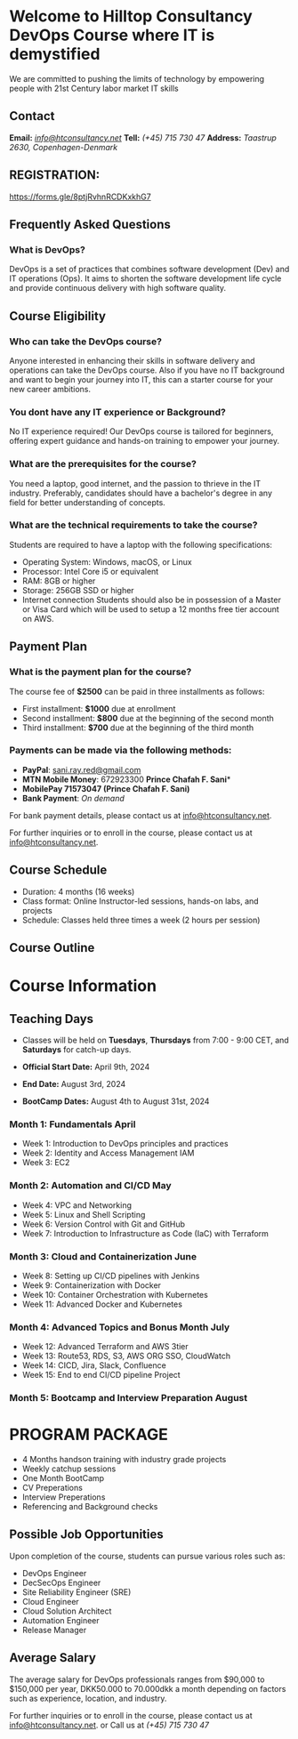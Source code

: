 # Welcome to Hilltop Consultancy DevOps Course where IT is demystified
We are committed to pushing the limits of technology by empowering people with 21st Century labor market IT skills


## Contact
**Email:**  *info@htconsultancy.net*
**Tell:**  *(+45) 715 730 47*
**Address:** *Taastrup 2630, Copenhagen-Denmark*

## **REGISTRATION:**
https://forms.gle/8ptjRvhnRCDKxkhG7

## Frequently Asked Questions

### What is DevOps?
DevOps is a set of practices that combines software development (Dev) and IT operations (Ops). It aims to shorten the software development life cycle and provide continuous delivery with high software quality.

## Course Eligibility

### Who can take the DevOps course?
Anyone interested in enhancing their skills in software delivery and operations can take the DevOps course. Also if you  have  no IT background and want to begin your journey into IT, this can a starter course for your new career ambitions.

### You dont have any IT experience or Background?
No IT experience required! Our DevOps course is tailored for beginners, offering expert guidance and hands-on training to empower your journey.


### What are the prerequisites for the course?
You  need a laptop, good internet, and the passion to thrieve in the IT  industry. Preferably, candidates should have a bachelor's degree in any field for better understanding of concepts. 

### What are the technical requirements to take the course?
Students are required to have a laptop with the following specifications:
- Operating System: Windows, macOS, or Linux
- Processor: Intel Core i5 or equivalent
- RAM: 8GB or higher
- Storage: 256GB SSD or higher
- Internet connection
Students should also be in possession of a Master or Visa Card which will be used to setup a 12  months free tier account on AWS.

## Payment Plan

### What is the payment plan for the course?
The course fee of **$2500** can be paid in three installments as follows:
- First installment: **$1000** due at enrollment
- Second installment: **$800** due at the beginning of the second month
- Third installment: **$700** due at the beginning of the third month

### Payments can be made via the following methods:

- **PayPal**: sani.ray.red@gmail.com
- **MTN Mobile Money**: 672923300  **Prince Chafah F. Sani***
- **MobilePay  71573047  (Prince Chafah F. Sani)**
- **Bank Payment**: *On demand*

For bank payment details, please contact us at [info@htconsultancy.net](mailto:info@htconsultancy.net).

For further inquiries or to enroll in the course, please contact us at [info@htconsultancy.net](mailto:info@htconsultancy.net).

## Course Schedule

- Duration: 4 months (16 weeks)
- Class format: Online Instructor-led sessions, hands-on labs, and projects
- Schedule: Classes held three times a week (2 hours per session)


## Course Outline

# Course Information

## Teaching Days
- Classes will be held on **Tuesdays**, **Thursdays** from 7:00 - 9:00 CET, and **Saturdays** for catch-up days.

- **Official Start Date:** April 9th, 2024
- **End Date:** August 3rd, 2024
- **BootCamp Dates:** August 4th to August 31st, 2024

### Month 1: Fundamentals  April
- Week 1: Introduction to DevOps principles and practices
- Week 2: Identity and Access Management IAM
- Week 3: EC2 

### Month 2: Automation and CI/CD  May
- Week 4: VPC and Networking
- Week 5: Linux and Shell Scripting
- Week 6: Version Control with Git and GitHub
- Week 7: Introduction to Infrastructure as Code (IaC) with Terraform

### Month 3: Cloud and Containerization June
- Week 8: Setting up CI/CD pipelines with Jenkins
- Week 9: Containerization with Docker
- Week 10: Container Orchestration with Kubernetes
- Week 11: Advanced Docker and Kubernetes

### Month 4: Advanced Topics and Bonus Month July
- Week 12: Advanced Terraform and AWS 3tier
- Week 13: Route53, RDS, S3, AWS ORG SSO, CloudWatch
- Week 14: CICD, Jira, Slack, Confluence
- Week 15: End to end CI/CD pipeline Project
  
### Month 5: Bootcamp and Interview Preparation  August

# PROGRAM PACKAGE
- 4 Months handson training with industry grade projects
- Weekly catchup sessions
- One Month BootCamp
- CV Preperations
- Interview Preperations
- Referencing and Background checks

## Possible Job Opportunities
Upon completion of the course, students can pursue various roles such as:
- DevOps Engineer
- DecSecOps Engineer
- Site Reliability Engineer (SRE)
- Cloud Engineer
- Cloud Solution Architect
- Automation Engineer
- Release Manager

## Average Salary
The average salary for DevOps professionals ranges from $90,000 to $150,000 per year, DKK50.000 to 70.000dkk a month depending on factors such as experience, location, and industry.

For further inquiries or to enroll in the course, please contact us at [info@htconsultancy.net](mailto:info@htconsultancy.net).   or Call us at    *(+45) 715 730 47*
